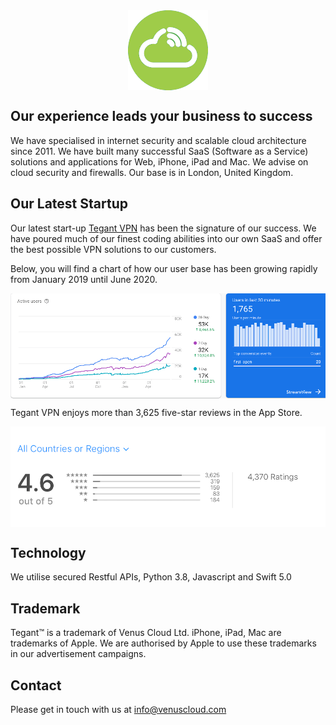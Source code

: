 <img src="logo_flat_bright.png" alt="Venus Cloud Company Logo" style="display: block; margin: 0 auto;">

## Our experience leads your business to success

We have specialised in internet security and scalable cloud architecture since 2011. We have built many successful SaaS (Software as a Service) solutions and applications for Web, iPhone, iPad and Mac. We advise on cloud security and firewalls. Our base is in London, United Kingdom.

## Our Latest Startup
Our latest start-up [Tegant VPN](https://tegant.com) has been the signature of our success. We have poured much of our finest coding abilities into our own SaaS and offer the best possible VPN solutions to our customers.

Below, you will find a chart of how our user base has been growing rapidly from January 2019 until June 2020. 

<img src="tegant_user_growth.png" alt="Tegant User Growth Chart" style="display: block; margin: 0 auto;">

Tegant VPN enjoys more than 3,625 five-star reviews in the App Store.

<img src="tegant_reviews.png" alt="Tegant Reviews" style="display: block; margin: 0 auto;">

## Technology
We utilise secured Restful APIs, Python 3.8, Javascript and Swift 5.0

## Trademark
Tegant™ is a trademark of Venus Cloud Ltd.
iPhone, iPad, Mac are trademarks of Apple. We are authorised by Apple to use these trademarks in our advertisement campaigns. 

## Contact
Please get in touch with us at info@venuscloud.com
